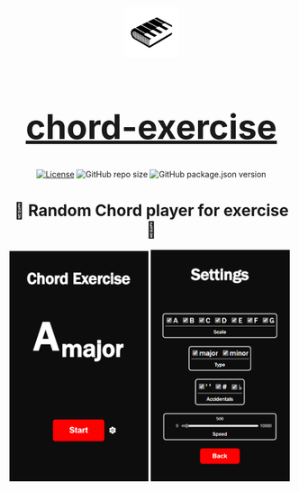 <div align="center">

[<img src="./appIcon.png" style="width:100px;" alt="app Icon"/><h1 style="font-size:60px; width:100%;">chord-exercise</h1>](./appIcon.png)

[![License](https://img.shields.io/github/license/Roman-Ojha/chord-exercise?color=%23d450cf&schord-exercisetyle=for-the-badge)](https://opensource.org/licenses/MIT)
![GitHub repo size](https://img.shields.io/github/repo-size/Roman-Ojha/chord-exercise?color=%234980cc&lchord-exerciseabel=Size&logo=GitHub&style=for-the-badge)
![GitHub package.json version](https://img.shields.io/github/package-json/v/Roman-Ojha/chord-exercise?color=%2300c2b8&lchord-exerciseogo=V&style=for-the-badge)
# 🎹 Random Chord player for exercise 🎸

</div>

<div>

[<img src="./assets/ui/home.png" width="49%" alt="home"/>](./assets/ui/home.png)
[<img src="./assets/ui/settings.png" width="49%" alt="home"/>](./assets/ui/settings.png)
</div>
